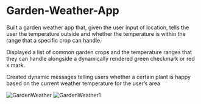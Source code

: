# Garden-Weather-App
Built a garden weather app that, given the user input of location, tells the user the temperature outside
and whether the temperature is within the range that a specific crop can handle.

Displayed a list of common garden crops and the temperature ranges that they can handle alongside a
dynamically rendered green checkmark or red x mark.

Created dynamic messages telling users whether a certain plant is happy based on the current weather
temperature for the user’s area

![GardenWeather](https://user-images.githubusercontent.com/88254705/214157413-c12fabca-df29-4bfc-96c8-4a1cc5f409b6.PNG)
![GardenWeather1](https://user-images.githubusercontent.com/88254705/214157462-28a11d30-4f03-41e3-a78c-d19c947ff84a.PNG)
